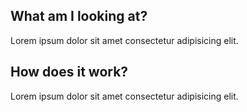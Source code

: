 ## What am I looking at?
Lorem ipsum dolor sit amet consectetur adipisicing elit. 


## How does it work?
Lorem ipsum dolor sit amet consectetur adipisicing elit.